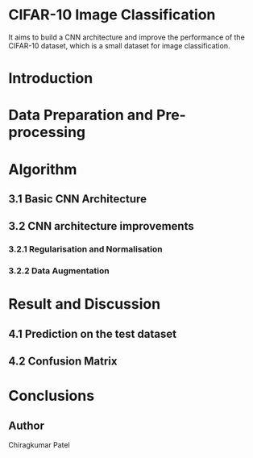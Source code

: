 # CIFAR-10 Image Classification

It aims to build a CNN architecture and improve the performance of the CIFAR-10 dataset, which is a small dataset for image classification.

# Introduction

# Data Preparation and Pre-processing

# Algorithm
## 3.1 Basic CNN Architecture
## 3.2 CNN architecture improvements
### 3.2.1 Regularisation and Normalisation
### 3.2.2 Data Augmentation

# Result and Discussion
## 4.1 Prediction on the test dataset
## 4.2 Confusion Matrix

# Conclusions



## Author
Chiragkumar Patel

